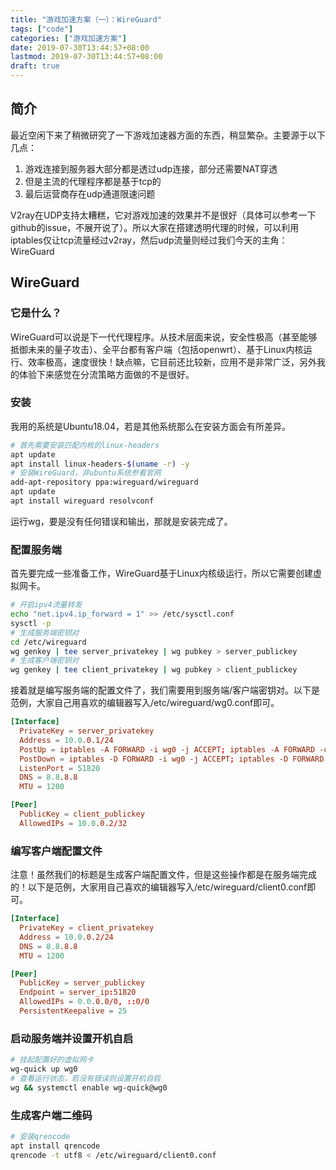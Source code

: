 ```yaml
---
title: "游戏加速方案（一）：WireGuard"
tags: ["code"]
categories: ["游戏加速方案"]
date: 2019-07-30T13:44:57+08:00
lastmod: 2019-07-30T13:44:57+08:00
draft: true
---
```


## 简介

最近空闲下来了稍微研究了一下游戏加速器方面的东西，稍显繁杂。主要源于以下几点：

1. 游戏连接到服务器大部分都是透过udp连接，部分还需要NAT穿透
2. 但是主流的代理程序都是基于tcp的
3. 最后运营商存在udp通道限速问题

V2ray在UDP支持太糟糕，它对游戏加速的效果并不是很好（具体可以参考一下github的issue，不展开说了）。所以大家在搭建透明代理的时候，可以利用iptables仅让tcp流量经过v2ray，然后udp流量则经过我们今天的主角：WireGuard

## WireGuard

### 它是什么？

WireGuard可以说是下一代代理程序。从技术层面来说，安全性极高（甚至能够抵御未来的量子攻击）、全平台都有客户端（包括openwrt）、基于Linux内核运行、效率极高，速度很快！缺点嘛，它目前还比较新，应用不是非常广泛，另外我的体验下来感觉在分流策略方面做的不是很好。

### 安装

我用的系统是Ubuntu18.04，若是其他系统那么在安装方面会有所差异。

```bash
# 首先需要安装匹配内核的linux-headers
apt update
apt install linux-headers-$(uname -r) -y
# 安装WireGuard，非ubuntu系统参看官网
add-apt-repository ppa:wireguard/wireguard
apt update
apt install wireguard resolvconf
```

运行wg，要是没有任何错误和输出，那就是安装完成了。

### 配置服务端

首先要完成一些准备工作，WireGuard基于Linux内核级运行，所以它需要创建虚拟网卡。

```bash
# 开启ipv4流量转发
echo "net.ipv4.ip_forward = 1" >> /etc/sysctl.conf
sysctl -p
# 生成服务端密钥对
cd /etc/wireguard
wg genkey | tee server_privatekey | wg pubkey > server_publickey
# 生成客户端密钥对
wg genkey | tee client_privatekey | wg pubkey > client_publickey
```

接着就是编写服务端的配置文件了，我们需要用到服务端/客户端密钥对。以下是范例，大家自己用喜欢的编辑器写入/etc/wireguard/wg0.conf即可。

```conf
[Interface]
  PrivateKey = server_privatekey
  Address = 10.0.0.1/24
  PostUp = iptables -A FORWARD -i wg0 -j ACCEPT; iptables -A FORWARD -o wg0 -j ACCEPT; iptables -t nat -A POSTROUTING -o eth0 -j MASQUERADE
  PostDown = iptables -D FORWARD -i wg0 -j ACCEPT; iptables -D FORWARD -o wg0 -j ACCEPT; iptables -t nat -D POSTROUTING -o eth0 -j MASQUERADE
  ListenPort = 51820
  DNS = 8.8.8.8
  MTU = 1200

[Peer]
  PublicKey = client_publickey
  AllowedIPs = 10.0.0.2/32
```

### 编写客户端配置文件

注意！虽然我们的标题是生成客户端配置文件，但是这些操作都是在服务端完成的！以下是范例，大家用自己喜欢的编辑器写入/etc/wireguard/client0.conf即可。

```conf
[Interface]
  PrivateKey = client_privatekey
  Address = 10.0.0.2/24
  DNS = 8.8.8.8
  MTU = 1200

[Peer]
  PublicKey = server_publickey
  Endpoint = server_ip:51820
  AllowedIPs = 0.0.0.0/0, ::0/0
  PersistentKeepalive = 25
```

### 启动服务端并设置开机自启

```bash
# 挂起配置好的虚拟网卡
wg-quick up wg0
# 查看运行状态，若没有错误则设置开机自启
wg && systemctl enable wg-quick@wg0
```

### 生成客户端二维码

```bash
# 安装qrencode
apt install qrencode
qrencode -t utf8 < /etc/wireguard/client0.conf
```

